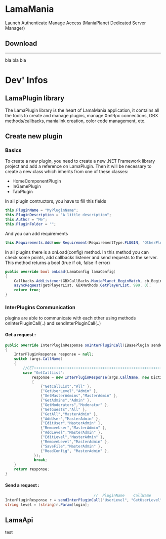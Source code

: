 
# LamaMania

Launch Authenticate Manage Access (ManiaPlanet Dedicated Server Manager)

## Download
___
bla
bla
bla


# Dev' Infos

## LamaPlugin library

The LamaPlugin library is the heart of LamaMania application, it contains all the tools to create and manage plugins, manage XmlRpc connections, GBX methods/callbacks, manialink creation, color code management, etc.

## Create new plugin

### Basics

To create a new plugin, you need to create a new .NET Framework library project
and add a reference on LamaPlugin. Then it will be necessary to create a new class which inherits from one of these classes:
- HomeComponentPlugin
- InGamePlugin
- TabPlugin

In all plugin contructors, you have to fill this fields
```csharp
this.PluginName = "MyPluginName";
this.PluginDescription = "A little description";
this.Author = "Me";
this.PluginFolder = "";
```

And you can add requirements
```csharp
this.Requirements.Add(new Requirement(RequirementType.PLUGIN, "OtherPlugin"));
```

In all plugins there is a onLoad(config) method. In this method you can check some points, add callbacks listener and send requests to the server. This method returns a bool (true if ok, false if error)


```csharp
public override bool onLoad(LamaConfig lamaConfig)
{
    Callbacks.AddListener(GBXCallBacks.ManiaPlanet_BeginMatch, cb_BeginMatch);   
    asyncRequest(getPlayerList, GBXMethods.GetPlayerList, 999, 0);
    return true;
}
```



### InterPlugins Communication

plugins are able to communicate with each other using methods onInterPluginCall(..) and sendInterPluginCall(..)

#### Get a request : 

```csharp
public override InterPluginResponse onInterPluginCall(IBasePlugin sender, InterPluginArgs args)
{
    InterPluginResponse response = null;
    switch (args.CallName)
    {
        //GET++++++++++++++++++++++++++++++++++++++++++++++++++++++++++++++++++++++++++++++++++++++++++
        case "GetCallList":
            response = new InterPluginResponse(args.CallName, new Dictionary<string, object>
            {
                {"GetCallList","All" },
                {"GetUserLevel","Admin" },
                {"GetMasterAdmins","MasterAdmin" },
                {"GetAdmins","Admin" },
                {"GetModerators","Moderator" },
                {"GetGuests","All" },
                {"GetAll","MasterAdmin" },
                {"AddUser","MasterAdmin" },
                {"EditUser","MasterAdmin" },
                {"RemoveUser","MasterAdmin" },
                {"AddLevel","MasterAdmin" },
                {"EditLevel","MasterAdmin" },
                {"RemoveLevel","MasterAdmin" },
                {"SaveFile","MasterAdmin" },
                {"ReadConfig", "MasterAdmin" },
             });
             break;
    }
    return response;
}
```

#### Send a request : 

```csharp
                                        //  PluginName    CallName          Args
InterPluginResponse r = sendInterPluginCall("UserLevel", "GetUserLevel", new Dictionary<string, object>() {{ "login", login }});
string level = (string)r.Param[login];
```

## LamaApi

test



